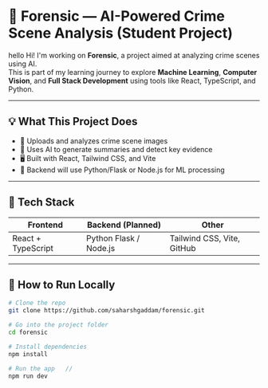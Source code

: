 
# 🧬 Forensic — AI-Powered Crime Scene Analysis (Student Project)
hello
Hi! I'm working on **Forensic**, a project aimed at analyzing crime scenes using AI.  
This is part of my learning journey to explore **Machine Learning**, **Computer Vision**, and **Full Stack Development** using tools like React, TypeScript, and Python.

---

## 💡 What This Project Does

- 🧠 Uploads and analyzes crime scene images  
- 🧪 Uses AI to generate summaries and detect key evidence  
- 🖥️ Built with React, Tailwind CSS, and Vite  
- 🤖 Backend will use Python/Flask or Node.js for ML processing

---

## 🧰 Tech Stack

| Frontend             | Backend (Planned)        | Other                     |
|----------------------|--------------------------|---------------------------|
| React + TypeScript   | Python Flask / Node.js   | Tailwind CSS, Vite, GitHub |

---

## 🚀 How to Run Locally

```bash
# Clone the repo
git clone https://github.com/saharshgaddam/forensic.git

# Go into the project folder
cd forensic

# Install dependencies
npm install

# Run the app   // 
npm run dev
